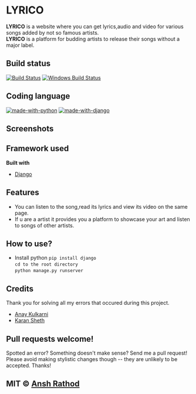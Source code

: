 # LYRICO
**LYRICO** is a website where you can get lyrics,audio and video for various songs added by not so famous artists.<br>
**LYRICO** is a platform for budding artists to release their songs without a major label.

## Build status
[![Build Status](https://travis-ci.org/akashnimare/foco.svg?branch=master)](https://travis-ci.org/akashnimare/foco)
[![Windows Build Status](https://ci.appveyor.com/api/projects/status/github/akashnimare/foco?branch=master&svg=true)](https://ci.appveyor.com/project/akashnimare/foco/branch/master)

## Coding language
[![made-with-python](https://img.shields.io/badge/made%20with-python-blue)](#)
[![made-with-django](https://img.shields.io/badge/made%20with-Django-blue)](#)
 
## Screenshots

## Framework used
<b>Built with</b>
- [Django](https://www.djangoproject.com/)

## Features
- You can listen to the song,read its lyrics and view its video on the same page.
- If u are a artist it provides you a platform to showcase your art and listen to songs of other artists.

## How to use?
- Install python
`pip install django`<br>
`cd to the root directory`<br>
`python manage.py runserver`

## Credits
Thank you for solving all my errors that occured during this project.
- [Anay Kulkarni](https://github.com/Anay121)
- [Karan Sheth](https://github.com/Korusuke)

## Pull requests welcome!

Spotted an error? Something doesn't make sense? Send me a pull request! Please avoid making stylistic changes though -- they are unlikely to be accepted. Thanks!

## MIT © [Ansh Rathod](https://github.com/anshrathod)
